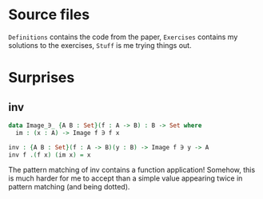# Source files
`Definitions` contains the code from the paper, `Exercises` contains my solutions to the exercises, `Stuff` is me trying things out.

# Surprises
## inv
```agda
data Image_∋_ {A B : Set}(f : A -> B) : B -> Set where
  im : (x : A) -> Image f ∋ f x

inv : {A B : Set}(f : A -> B)(y : B) -> Image f ∋ y -> A
inv f .(f x) (im x) = x
```
The pattern matching of inv contains a function application! Somehow, this is much harder for me to accept than a simple value appearing twice in pattern matching (and being dotted).

